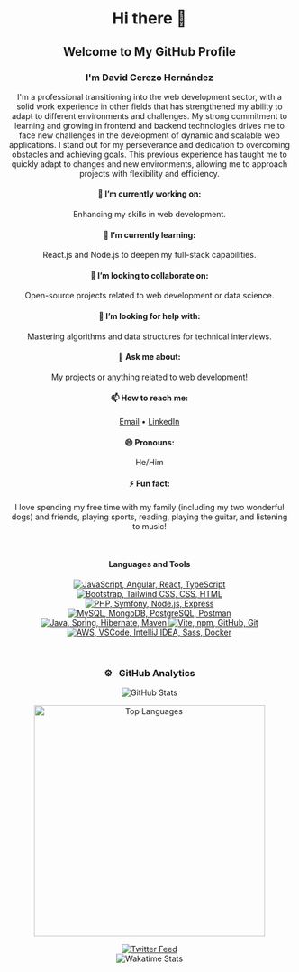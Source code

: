 <!--<h1 align="center">Hi there 👋</h1>


<div align="center">
<h2 align="center">Welcome to my Github profile</h3>
<h3>My name´s David Cerezo Hernández</h3>
<p>I´m a professional transitioning into the web development sector, with a solid work experience in other fields that has strengthened my ability to adapt to different environments and challenges. My strong commitment to learning and growing in frontend and backend technologies drives me to face new challenges in the development of dynamic and scalable web applications. I stand out for my perseverance and dedication to overcoming obstacles and achieving goals. This previous experience has taught me to quickly adapt to changes and new environments, allowing me to approach projects with flexibility and efficiency.</p>
</div>

<div align="center">

- 🔭 I’m currently working on enhancing my skills in web development.
- 🌱 I’m currently learning React.js and Node.js to deepen my full-stack capabilities.
- 👯 I’m looking to collaborate on open-source projects related to web development or data science.
- 🤔 I’m looking for help with mastering algorithms and data structures for technical interviews.
- 💬 Ask me about my projects or anything related to web development!
- 📫 How to reach me: [Email](mailto:david87chdz@gmail.com), [LinkedIn](https://www.linkedin.com/in/david-cerezo-hernandez/)
- 😄 Pronouns: He/Him
- ⚡ Fun fact: I love spending my free time with my family (including my two wonderful dogs) and friends, playing sports, reading, playing the guitar, and listening to music!

</div>

<br>

<h4 align="center">Languages and tools</h4>

<p align="center">
  <a href="https://skillicons.dev">
    <img src="https://skillicons.dev/icons?i=js,angular,react,ts" />
    <img src="https://skillicons.dev/icons?i=bootstrap,tailwind,css,html" />
    <br>
     <img src="https://skillicons.dev/icons?i=php,symfony,nodejs,express" />
     <img src="https://skillicons.dev/icons?i=mysql,mongodb,postgres,postman" />
    <br>
    <img src="https://skillicons.dev/icons?i=java,spring,hibernate,maven" />
    <img src="https://skillicons.dev/icons?i=vite,npm,github,git" />
     <br>
    <img src="https://skillicons.dev/icons?i=aws,vscode,idea,sass,docker" />
  </a>
</p>
<br>




<div align="center">
  <h3>⚙️ &nbsp; Git Analytics</h3>
  <p><img src="https://github-readme-stats.vercel.app/api?username=david87chdz&theme=dark&show_icons=true" /></p>
  <p><img src="https://github-readme-stats.vercel.app/api/top-langs/?username=david87chdz&theme=dark&layout=compact" width="410" /></p>
</div>





<p align="center">
  <a href="https://github.com/FahimFBA/github-readme-twitter">
    <img src="https://github-readme-twitter.gazf.vercel.app/api?id=david87chdz&layout=wide&show_reply=off&show_retweet=off" />
  </a>
</p>

  



<p align="center">
  <img src="https://github-readme-stats.vercel.app/api/wakatime?username=@david87chdz&layout=compact&theme=radical" alt="david87chdz wakatime stats"/>
</p>

-->

<h1 align="center">Hi there 👋</h1>

<div align="center">
  <h2>Welcome to My GitHub Profile</h2>
  <h3>I'm David Cerezo Hernández</h3>
  <p>
    I'm a professional transitioning into the web development sector, with a solid work experience in other fields that has strengthened my ability to adapt to different environments and challenges. My strong commitment to learning and growing in frontend and backend technologies drives me to face new challenges in the development of dynamic and scalable web applications. I stand out for my perseverance and dedication to overcoming obstacles and achieving goals. This previous experience has taught me to quickly adapt to changes and new environments, allowing me to approach projects with flexibility and efficiency.
  </p>
</div>

<div align="center">
  <h4>🔭 I’m currently working on:</h4>
  <p>Enhancing my skills in web development.</p>
  
  <h4>🌱 I’m currently learning:</h4>
  <p>React.js and Node.js to deepen my full-stack capabilities.</p>
  
  <h4>👯 I’m looking to collaborate on:</h4>
  <p>Open-source projects related to web development or data science.</p>
  
  <h4>🤔 I’m looking for help with:</h4>
  <p>Mastering algorithms and data structures for technical interviews.</p>
  
  <h4>💬 Ask me about:</h4>
  <p>My projects or anything related to web development!</p>
  
  <h4>📫 How to reach me:</h4>
  <p>
    <a href="mailto:david87chdz@gmail.com">Email</a> • 
    <a href="https://www.linkedin.com/in/david-cerezo-hernandez/" target="_blank">LinkedIn</a>
  </p>
  
  <h4>😄 Pronouns:</h4>
  <p>He/Him</p>
  
  <h4>⚡ Fun fact:</h4>
  <p>
    I love spending my free time with my family (including my two wonderful dogs) and friends, playing sports, reading, playing the guitar, and listening to music!
  </p>
</div>

<br>

<h4 align="center">Languages and Tools</h4>

<p align="center">
  <a href="https://skillicons.dev">
    <img src="https://skillicons.dev/icons?i=js,angular,react,ts" alt="JavaScript, Angular, React, TypeScript" />
    <img src="https://skillicons.dev/icons?i=bootstrap,tailwind,css,html" alt="Bootstrap, Tailwind CSS, CSS, HTML" />
    <br>
    <img src="https://skillicons.dev/icons?i=php,symfony,nodejs,express" alt="PHP, Symfony, Node.js, Express" />
    <img src="https://skillicons.dev/icons?i=mysql,mongodb,postgres,postman" alt="MySQL, MongoDB, PostgreSQL, Postman" />
    <br>
    <img src="https://skillicons.dev/icons?i=java,spring,hibernate,maven" alt="Java, Spring, Hibernate, Maven" />
    <img src="https://skillicons.dev/icons?i=vite,npm,github,git" alt="Vite, npm, GitHub, Git" />
    <br>
    <img src="https://skillicons.dev/icons?i=aws,vscode,idea,sass,docker" alt="AWS, VSCode, IntelliJ IDEA, Sass, Docker" />
  </a>
</p>

<br>

<div align="center">
  <h3>⚙️ &nbsp; GitHub Analytics</h3>
  <p>
    <img src="https://github-readme-stats.vercel.app/api?username=david87chdz&theme=dark&show_icons=true" alt="GitHub Stats" />
  </p>
  <p>
    <img src="https://github-readme-stats.vercel.app/api/top-langs/?username=david87chdz&theme=dark&layout=compact" width="410" alt="Top Languages" />
  </p>
</div>

<div align="center">
  <a href="https://github.com/FahimFBA/github-readme-twitter" target="_blank">
    <img src="https://github-readme-twitter.gazf.vercel.app/api?id=david87chdz&layout=wide&show_reply=off&show_retweet=off" alt="Twitter Feed" />
  </a>
</div>

<div align="center">
  <img src="https://github-readme-stats.vercel.app/api/wakatime?username=@david87chdz&layout=compact&theme=radical" alt="Wakatime Stats"/>
</div>




